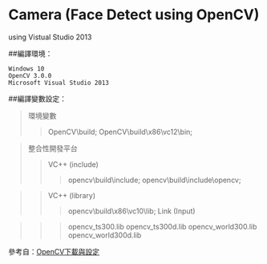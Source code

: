 # Camera (Face Detect using OpenCV)
using Vistual Studio 2013

##編譯環境：
```
Windows 10
OpenCV 3.0.0
Microsoft Visual Studio 2013
```

##編譯變數設定：
>環境變數
>>OpenCV\build;
>>OpenCV\build\x86\vc12\bin;

>整合性開發平台
>>VC++ (include)
>>>opencv\build\include;
>>>opencv\build\include\opencv;

>>VC++ (library)
>>>opencv\build\x86\vc10\lib;
>>Link (Input)

>>>opencv_ts300.lib
>>>opencv_ts300d.lib
>>>opencv_world300.lib
>>>opencv_world300d.lib

參考自：[OpenCV下載與設定](http://monkeycoding.com?p=516)
